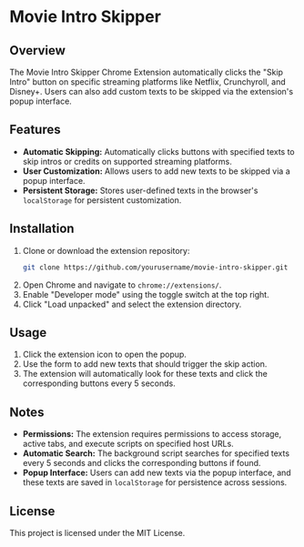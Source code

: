 # Movie Intro Skipper

## Overview

The Movie Intro Skipper Chrome Extension automatically clicks the "Skip Intro" button on specific streaming platforms like Netflix, Crunchyroll, and Disney+. Users can also add custom texts to be skipped via the extension's popup interface.

## Features

- **Automatic Skipping:** Automatically clicks buttons with specified texts to skip intros or credits on supported streaming platforms.
- **User Customization:** Allows users to add new texts to be skipped via a popup interface.
- **Persistent Storage:** Stores user-defined texts in the browser's `localStorage` for persistent customization.

## Installation

1. Clone or download the extension repository:
   ```sh
   git clone https://github.com/yourusername/movie-intro-skipper.git
   ```
2. Open Chrome and navigate to `chrome://extensions/`.
3. Enable "Developer mode" using the toggle switch at the top right.
4. Click "Load unpacked" and select the extension directory.

## Usage

1. Click the extension icon to open the popup.
2. Use the form to add new texts that should trigger the skip action.
3. The extension will automatically look for these texts and click the corresponding buttons every 5 seconds.

## Notes

- **Permissions:** The extension requires permissions to access storage, active tabs, and execute scripts on specified host URLs.
- **Automatic Search:** The background script searches for specified texts every 5 seconds and clicks the corresponding buttons if found.
- **Popup Interface:** Users can add new texts via the popup interface, and these texts are saved in `localStorage` for persistence across sessions.

## License

This project is licensed under the MIT License.
